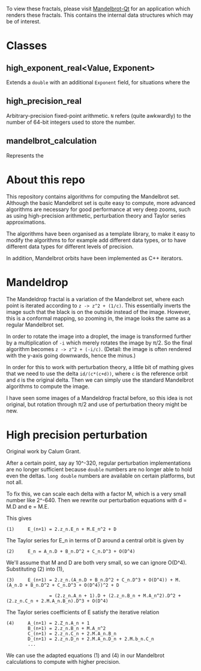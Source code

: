 To view these fractals, please visit [Mandelbrot-Qt](https://https://github.com/calum74/mandelbrot-qt) for an application which renders these fractals. This contains the internal data structures which may be of interest.

# Classes

## high_exponent_real<Value, Exponent>

Extends a `double` with an additional `Exponent` field, for situations where the 

## high_precision_real<N>

Arbitrary-precision fixed-point arithmetic. `N` refers (quite awkwardly) to the number of 64-bit integers used to store the number.

## mandelbrot_calculation<N>

Represents the 





# About this repo

This repository contains algorithms for computing the Mandelbrot set. Although the basic Mandelbrot set is quite easy to compute, more advanced algorithms are necessary for good performance at very deep zooms, such as using high-precision arithmetic, perturbation theory and Taylor series approximations.

The algorithms have been organised as a template library, to make it easy to modify the algorithms to for example add different data types, or to have different data types for different levels of precision.

In addition, Mandelbrot orbits have been implemented as C++ iterators.

# Mandeldrop

The Mandeldrop fractal is a variation of the Mandelbrot set, where each point is iterated according to `z -> z^2 + (1/c)`. This essentially inverts the image such that the black is on the outside instead of the image. However, this is a conformal mapping, so zooming in, the image looks the same as a regular Mandelbrot set.

In order to rotate the image into a droplet, the image is transformed further by a multiplication of `-i` which merely rotates the image by π/2. So the final algorithm becomes `z -> z^2 + (-i/c)`. (Detail: the image is often rendered with the y-axis going downwards, hence the minus.)

In order for this to work with perturbation theory, a little bit of mathing gives that we need to use the delta `id/(c*(c+d))`, where `c` is the reference orbit and `d` is the original delta. Then we can simply use the standard Mandelbrot algorithms to compute the image.

I have seen some images of a Mandeldrop fractal before, so this idea is not original, but rotation through π/2 and use of perturbation theory might be new.

# High precision perturbation

Original work by Calum Grant.

After a certain point, say ay 10^-320, regular perturbation implementations are no longer sufficient because `double` numbers are no longer able to hold even the deltas. `long double` numbers are available on certain platforms, but not all.

To fix this, we can scale each delta with a factor M, which is a very small number like 2^-640. Then we rewrite our perturbation equations with d = M.D and e = M.E.

This gives

```
(1)     E_(n+1) = 2.z_n.E_n + M.E_n^2 + D
```

The Taylor series for E_n in terms of D around a central orbit is given by

```
(2)     E_n = A_n.D + B_n.D^2 + C_n.D^3 + O(D^4)
```

We'll assume that M and D are both very small, so we can ignore O(D^4).  Substituting (2) into (1),

```
(3)     E_(n+1) = 2.z_n.(A_n.D + B_n.D^2 + C_n.D^3 + O(D^4)) + M.(A_n.D + B_n.D^2 + C_n.D^3 + O(D^4))^2 + D

                = (2.z_n.A_n + 1).D + (2.z_n.B_n + M.A_n^2).D^2 + (2.z_n.C_n + 2.M.A_n.B_n).D^3 + O(D^4)
```

The Taylor series coefficients of E satisfy the iterative relation

```
(4)     A_(n+1) = 2.Z_n.A_n + 1
        B_(n+1) = 2.z_n.B_n + M.A_n^2
        C_(n+1) = 2.z_n.C_n + 2.M.A_n.B_n
        D_(n+1) = 2.z_n.D_n + 2.M.A_n.D_n + 2.M.b_n.C_n
        ...
```

We can use the adapted equations (1) and (4) in our Mandelbrot calculations to compute with higher precision.
